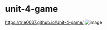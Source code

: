 # unit-4-game
https://trie0037.github.io/Unit-4-game/
![image](https://user-images.githubusercontent.com/38965016/52460686-33905680-2b31-11e9-8474-8b8622aa379a.png)

